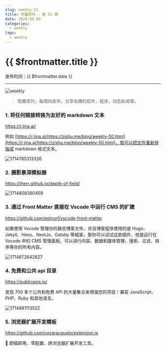 ```yaml
---
slug: weekly-51
title: 奇趣周刊 - 第 51 期
date: 2024-05-09
categories:
  - weekly
tags:
  - weekly
---
```


# {{ $frontmatter.title }}

发布时间：{{ $frontmatter.date }}

---

![weekly](https://imgurl.zishu.me/weekly.webp)

> 奇趣周刊，每周四发布，分享有趣的软件，程序，动态新闻等。

### 1. 将任何链接转换为友好的 markdown 文本

https://r.jina.ai/

例如 [https://r.jina.ai/https://zishu.me/blog/weekly-50.html](https://r.jina.ai/https://zishu.me/blog/weekly-50.html)，就可以把文件重新排版成 markdown 格式文本。

![1714785313326](https://imgurl.zishu.me/2024/05/1714785313326.webp)

### 2. 摄影景深模拟器

https://jherr.github.io/depth-of-field/

![1714808380459](https://imgurl.zishu.me/2024/05/1714808380459.webp)

### 3. 通过 Front Matter 直接在 Vscode 中运行 CMS 的扩建

https://github.com/estruyf/vscode-front-matter

如果使用 Vscode 管理你的静态博客文件，并且博客程序使用的是 Hugo、Jekyll、Hexo、NextJs、Gatsby 等框架，那你可以试试这款插件，他是运行在 Vscode 中的 CMS 管理面板，可以进行内容、数据和媒体管理，搜索、过滤、排序等你的所有内容。

![1714872642827](https://imgurl.zishu.me/2024/05/1714872642827.webp)

### 4. 免费和公共 api 目录

https://publicapis.io/

发现 700 多个公共和免费 API 的大量集合来增强您的项目！兼容 JavaScript、PHP、Ruby 和其他语言。

![1714881113522](https://imgurl.zishu.me/2024/05/1714881113522.webp)

### 5. 浏览器扩展开发模板

https://github.com/cezaraugusto/extension.js

🧩 即插即用、零配置、跨浏览器扩展开发工具。
